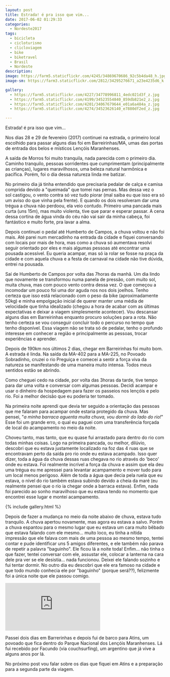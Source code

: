 ```yaml
---
layout: post
title: Estrada! é pra isso que vim...
date: 2017-06-02 01:29:33
categories:
  - Nordeste2017
tags:
  - bicicleta
  - cicloturismo
  - clicloviagem
  - bike
  - biketravel
  - Brasil
  - Nordeste
description:
image: https://farm5.staticflickr.com/4245/34869670686_92c5b4da48_h.jpg
image-sm: https://farm3.staticflickr.com/2812/34295276671_a23e4235d6_k.jpg

gallery:
  - https://farm5.staticflickr.com/4227/34778996811_4edc021d3f_z.jpg
  - https://farm5.staticflickr.com/4199/34523554840_859db821e2_z.jpg
  - https://farm5.staticflickr.com/4201/34067679644_e01a6a484a_z.jpg
  - https://farm5.staticflickr.com/4274/34523626140_e7880df2ed_z.jpg

---
```


Estrada! é pra isso que vim...

Nos dias 28 e 29 de fevereiro (2017) continuei na estrada, o primeiro local escolhido para passar alguns dias foi em Barreirinhas/MA, umas das portas de entrada dos belos e místicos Lençóis Maranhenses.

A saída de Morros foi muito tranquila, nada parecida com o primeiro dia. Caminho tranquilo, pessoas sorridentes que cumprimentam (principalmente as crianças), lugares maravilhosos, uma beleza natural harmônica e pacífica. Porém, foi o dia dessa natureza linda me batizar.

No primeiro dia já tinha entendido que precisaria pedalar de calça e camisa comprida devido a "queimada" que tomei nas pernas. Mas dessa vez o sol castigou, o vento contra só vez tudo piorar (mal saiba eu que isso era só um aviso do que vinha pela frente). E quando os dois resolveram dar uma trégua a chuva não perdoou, ela veio contudo. Primeiro uma pancada mais curta (uns 15m), mas muito violenta, tive que parar e esperar passar. A cena dessa cortina de água vinda do céu não vai sair da minha cabeça, foi fantástico e muito forte, pra lavar a alma.

Depois continuei o pedal até Humberto de Campos, a chuva voltou e não foi mais. Até parei num mercadinho na entrada da cidade e fiquei conversando com locais por mais de hora, mas como a chuva só aumentava resolvi seguir orientado por eles e mais algumas pessoas até encontrar uma pousada acessível. Eu queria acampar, mas só ia rolar se fosse na praça da cidade e com aquela chuva e a festa de carnaval na cidade não tive dúvida, entrei na pousada.

Saí de Humberto de Campos por volta das 7horas da manhã. Um dia lindo que novamente se transformou numa panela de pressão, com muito sol, muita chuva, mas com pouco vento contra dessa vez. O que começou a incomodar um pouco foi uma dor aguda nos nos dois joelhos. Tenho certeza que isso está relacionado com o peso da bike (aproximadamente 50kg) e minha empolgação inicial de querer manter uma média de velocidade que tinha idealizado (chegou a hora de acabar com as últimas expectativas e deixar a viagem simplesmente acontecer). Vou descansar alguns dias em Barreirinhas enquanto procuro soluções para a rota. Não tenho certeza se vou conseguir concluir todo o percurso no tempo que tenho disponível. Essa viagem não se trata só de pedalar, tenho o profundo interesse em conhecer a região e principalmente as pessoas, trocar experiências e aprender.

Depois de 190km nos últimos 2 dias, chegar em Barreirinhas foi muito bom. A estrada é linda. Na saída da MA-402 para a MA-225, no Povoado Sobradinho, cruzei o rio Preguiça e comecei a sentir a força viva da natureza se manifestando de uma maneira muito intensa. Todos meus sentidos estão se abrindo.



Como cheguei cedo na cidade, por volta das 3horas da tarde, tive tempo para dar uma volta e conversar com algumas pessoas. Decidi acampar e usar o dinheiro da hospedagem para fazer os passeios nos lençóis e pelo rio. Foi a melhor decisão que eu poderia ter tomado.

Na primeira noite aprendi que devia ter seguido a orientação das pessoas que me falaram para acampar onde estaria protegido da chuva. Mas pensei, "_a minha barraca aguenta muita chuva, vou dormir do lado do rio!_" Esse foi um grande erro, o qual eu paguei com uma transferência forçada de local do acampamento no meio da noite.

Choveu tanto, mas tanto, que eu quase fui arrastado para dentro do rio com todas minhas coisas. Logo na primeira pancada, ou melhor, dilúvio, descobri que eu estava justamente localizado na foz das 4 ruas que se encontravam perto da saída pro rio onde eu estava acampado. Isso quer dizer, toda a água da chuva dessas ruas chegava no rio através do 'beco' onde eu estava. Foi realmente incrível a força da chuva e assim que ela deu uma trégua eu me apressei para levantar acampamento e mover tudo para um local menos perigoso. Além de toda a água que decia pela ruela que eu estava, o nível do rio também estava subindo devido a cheia da maré (eu realmente pensei que o rio ia chegar onde a barraca estava). Enfim, nada foi parecido ao sonho maravilhoso que eu estava tendo no momento que encontrei esse lugar e montei acampamento.

{% include gallery.html %}

Depois de fazer a mudança no meio da noite abaixo de chuva, estava tudo tranquilo. A chuva apertou novamente, mas agora eu estava a salvo. Porém a chuva espantou para o mesmo lugar que eu estava um cara muito bêbado que estava falando com ele mesmo... muito loco, eu tinha a nítida impressão que ele falava com mais de uma pessoa ao mesmo tempo, tentei contar e pude identificar uns 5 amigos diferentes, e ele também não parava de repetir a palavra "baguinho". Ele ficou lá a noite toda! Enfim... não tinha o que fazer, tentei conversar com ele, assustar ele, colocar a lanterna na cara dele pra ver se ele desistia... nada funcionou. Deixei ele falando sozinho e fui tentar dormir. No outro dia eu descobri que ele era famoso na cidade e que todo mundo conhecia ele por "baguinho" (porque será??), felizmente foi a única noite que ele passou comigo.

<div class="flex-video">
  <iframe src="https://www.youtube.com/embed/kx1U53N3nY0" frameborder="0" allowfullscreen></iframe>
</div>

Passei dois dias em Barrerinhas e depois fui de barco para Atins, um povoado que fica dentro do Parque Nacional dos Lençóis Maranhenses. Lá fui recebido por Facundo (via couchsurfing), um argentino que já vive a alguns anos por lá.

No próximo post vou falar sobre os dias que fiquei em Atins e a preparação para a segunda parte da viagem.
